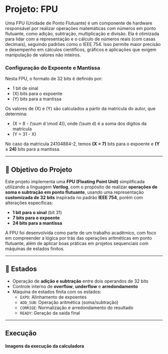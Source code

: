 # Projeto: FPU

Uma FPU (Unidade de Ponto Flutuante) é um componente de hardware responsável por realizar operações matemáticas com números em ponto flutuante, como adição, subtração, multiplicação e divisão. Ela é otimizada para lidar com a representação e o cálculo de números reais (com casas decimais), seguindo padrões como o IEEE 754. Isso permite maior precisão e desempenho em cálculos científicos, gráficos e aplicações que exigem manipulação de valores não inteiros.

### Configuração do Expoente e Mantissa

Nesta FPU, o formato de 32 bits é definido por:

- 1 bit de sinal  
- \(X\) bits para o expoente  
- \(Y\) bits para a mantissa  

Os valores de \(X\) e \(Y\) são calculados a partir da matrícula do autor, que determina:

- \(X = 8 - (\sum d \mod 4)\), onde \(\sum d\) é a soma dos dígitos da matrícula  
- \(Y = 31 - X\)

No caso da matricula 24104884-2, temos  **\(X = 7\)** bits para o expoente e **\(Y = 24\)** bits para a mantissa.

---
## 📌 Objetivo do Projeto

Este projeto implementa uma **FPU (Floating Point Unit)** simplificada utilizando a linguagem **Verilog**, com o propósito de realizar **operações de soma e subtração em ponto flutuante**, usando uma representação **customizada de 32 bits** inspirada no padrão **IEEE 754**, porém com alterações específicas:

- **1 bit para o sinal** (bit 31)
- **7 bits para o expoente**
- **24 bits para a mantissa**

A FPU foi desenvolvida como parte de um trabalho acadêmico, com foco em compreender a lógica por trás das operações aritméticas em ponto flutuante, além de aplicar boas práticas em projetos sequenciais com máquinas de estados finitos.

---


## 🔧 Estados

- Operação de **adição e subtração** entre dois operandos de 32 bits
- Controle interno de **overflow**, **underflow** e **arredondamento**
- Máquina de estados finita com os estados:
  - `EXPO`: Alinhamento de expoentes
  - `ADD_SUB`: Operação aritmética (soma/subtração)
  - `CORRIGE`: Normalização e arredondamento do resultado
  - `READY`: Geração da saída final

---

## Execução

#### Imagens da execução da calculadora

